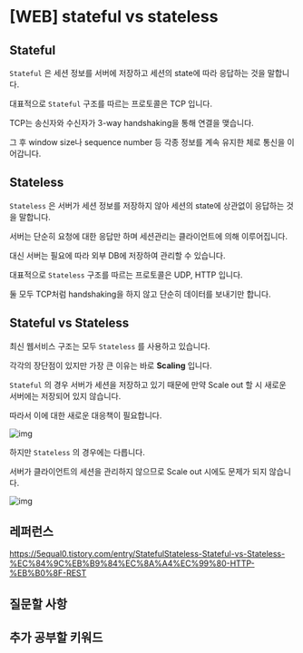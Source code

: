 # [WEB] stateful vs stateless

## Stateful

`Stateful` 은 세션 정보를 서버에 저장하고 세션의 state에 따라 응답하는 것을 말합니다.

대표적으로 `Stateful` 구조를 따르는 프로토콜은 TCP 입니다.

TCP는 송신자와 수신자가 3-way handshaking을 통해 연결을 맺습니다.

그 후 window size나 sequence number 등 각종 정보를 계속 유지한 체로 통신을 이어갑니다.





## Stateless

`Stateless` 은 서버가 세션 정보를 저장하지 않아 세션의 state에 상관없이 응답하는 것을 말합니다.

서버는 단순히 요청에 대한 응답만 하며 세션관리는 클라이언트에 의해 이루어집니다.

대신 서버는 필요에 따라 외부 DB에 저장하여 관리할 수 있습니다.

대표적으로 `Stateless` 구조를 따르는 프로토콜은 UDP, HTTP 입니다.

둘 모두 TCP처럼 handshaking을 하지 않고 단순히 데이터를 보내기만 합니다.





## Stateful vs Stateless

최신 웹서비스 구조는 모두 `Stateless` 를 사용하고 있습니다.

각각의 장단점이 있지만 가장 큰 이유는 바로 **Scaling** 입니다.



`Stateful` 의 경우 서버가 세션을 저장하고 있기 때문에 만약 Scale out 할 시 새로운 서버에는 저장되어 있지 않습니다.

따라서 이에 대한 새로운 대응책이 필요합니다.

![img](https://blog.kakaocdn.net/dn/bNtOsJ/btqzC14OCRf/d9FxSIR0PkgVzrqQu0S2X0/img.png)



하지만 `Stateless` 의 경우에는 다릅니다.

서버가 클라이언트의 세션을 관리하지 않으므로 Scale out 시에도 문제가 되지 않습니다.



![img](https://blog.kakaocdn.net/dn/K6F9X/btqzCqdwXax/PvudfGUQvnLhJK1qsXNek0/img.png)





## 레퍼런스

https://5equal0.tistory.com/entry/StatefulStateless-Stateful-vs-Stateless-%EC%84%9C%EB%B9%84%EC%8A%A4%EC%99%80-HTTP-%EB%B0%8F-REST



## 질문할 사항



## 추가 공부할 키워드

